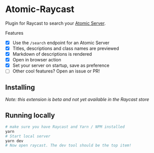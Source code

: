 # Atomic-Raycast

Plugin for Raycast to search your [Atomic Server](https://github.com/joepio/atomic-data-rust/).

Features

- [x] Use the `/search` endpoint for an Atomic Server
- [x] Titles, descriptions and class names are previewed
- [x] Markdown of descriptions is rendered
- [x] Open in browser action
- [x] Set your server on startup, save as preference
- [ ] Other cool features? Open an issue or PR!

## Installing

_Note: this extension is beta and not yet available in the Raycast store_

## Running locally

```sh
# make sure you have Raycast and Yarn / NPM installed
yarn
# Start local server
yarn dev
# Now open raycast. The dev tool should be the top item!
```
